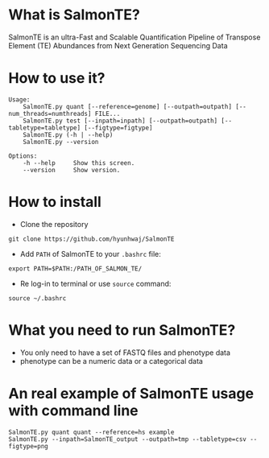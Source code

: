 # What is SalmonTE?

SalmonTE is an ultra-Fast and Scalable Quantification Pipeline of Transpose Element (TE) Abundances from Next Generation Sequencing Data

# How to use it?

```
Usage:
    SalmonTE.py quant [--reference=genome] [--outpath=outpath] [--num_threads=numthreads] FILE...
    SalmonTE.py test [--inpath=inpath] [--outpath=outpath] [--tabletype=tabletype] [--figtype=figtype]
    SalmonTE.py (-h | --help)
    SalmonTE.py --version

Options:
    -h --help     Show this screen.
    --version     Show version.
```

# How to install

* Clone the repository 

```
git clone https://github.com/hyunhwaj/SalmonTE
```

* Add `PATH` of SalmonTE to your `.bashrc` file:

```
export PATH=$PATH:/PATH_OF_SALMON_TE/
```

* Re log-in to terminal or use `source` command:

```
source ~/.bashrc
```


# What you need to run SalmonTE?

* You only need to have a set of FASTQ files and phenotype data
* phenotype can be a numeric data or a categorical data

# An real example of SalmonTE usage with command line 

```
SalmonTE.py quant quant --reference=hs example
SalmonTE.py --inpath=SalmonTE_output --outpath=tmp --tabletype=csv --figtype=png
```
